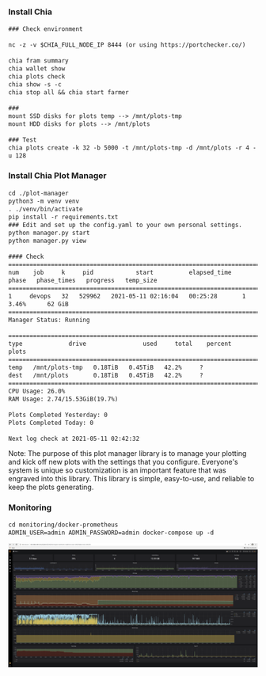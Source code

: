 ### Install Chia

```
### Check environment

nc -z -v $CHIA_FULL_NODE_IP 8444 (or using https://portchecker.co/)

chia fram summary
chia wallet show
chia plots check
chia show -s -c
chia stop all && chia start farmer 

### 
mount SSD disks for plots temp --> /mnt/plots-tmp
mount HDD disks for plots --> /mnt/plots

### Test
chia plots create -k 32 -b 5000 -t /mnt/plots-tmp -d /mnt/plots -r 4 -u 128
```

### Install Chia Plot Manager 
  
```
cd ./plot-manager
python3 -m venv venv
. ./venv/bin/activate
pip install -r requirements.txt
### Edit and set up the config.yaml to your own personal settings. 
python manager.py start
python manager.py view

#### Check 
===============================================================================================================
num    job     k     pid            start          elapsed_time   phase   phase_times   progress   temp_size
===============================================================================================================
1     devops   32   529962   2021-05-11 02:16:04   00:25:28       1                     3.46%      62 GiB   
===============================================================================================================
Manager Status: Running

==========================================================================
type             drive                used     total    percent   plots
==========================================================================
temp   /mnt/plots-tmp   0.18TiB   0.45TiB   42.2%     ?    
dest   /mnt/plots       0.18TiB   0.45TiB   42.2%     ?    
==========================================================================
CPU Usage: 26.0%
RAM Usage: 2.74/15.53GiB(19.7%)

Plots Completed Yesterday: 0
Plots Completed Today: 0

Next log check at 2021-05-11 02:42:32

```

Note: The purpose of this plot manager library is to manage your plotting and kick off new plots with the settings that you configure. Everyone's system is unique so customization is an important feature that was engraved into this library. This library is simple, easy-to-use, and reliable to keep the plots generating.

### Monitoring 

```
cd monitoring/docker-prometheus
ADMIN_USER=admin ADMIN_PASSWORD=admin docker-compose up -d

```

<img src="https://github.com/adavarski/chia-farming/blob/main/pictures/chia-host-monitoring.png" width="900">
